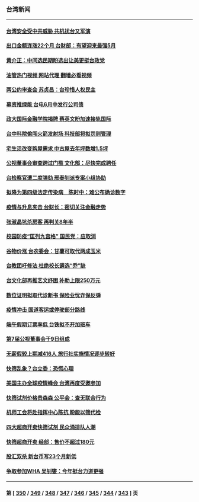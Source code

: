 ### 台湾新闻
---
#### [台湾安全受中共威胁 共机扰台又军演](../../pages/ncid1349361/n13731519.md?05100845) 
#### [出口金额连涨22个月 台财部：有望迎来最强5月](../../pages/ncid1349361/n13731306.md?05100845) 
#### [黄介正：中间选民期盼选出让美更挺台政党](../../pages/ncid1349361/n13731430.md?05100845) 
#### [油管热门视频 网站代理 翻墙必看视频](http://209.222.30.114:81/youtube.html?05100845)
#### [两公约审查会 苏贞昌：台珍惜人权民主](../../pages/ncid1349361/n13731317.md?05100845) 
#### [募资推绿能 台电6月中发行公司债](../../pages/ncid1349361/n13731432.md?05100845) 
#### [政大国际金融学院揭牌 蔡英文盼加速接轨国际](../../pages/ncid1349361/n13731433.md?05100845) 
#### [台中科院偷闯火箭发射场 科技部将拟罚则管理](../../pages/ncid1349361/n13731435.md?05100845) 
#### [宅生活改变购屋需求 中古屋去年坪数增1.5坪](../../pages/ncid1349361/n13731431.md?05100845) 
#### [公视董事会审查跨过门槛 文化部：尽快完成聘任](../../pages/ncid1349361/n13731385.md?05100845) 
#### [台检察官遭二度弹劾 邢泰钊派专案小组协助](../../pages/ncid1349361/n13731410.md?05100845) 
#### [拟降为第四级法定传染病　陈时中：难公布确诊数字](../../pages/ncid1349361/n13731337.md?05100845) 
#### [疫情与升息夹击 台财长：密切关注金融走势](../../pages/ncid1349361/n13731424.md?05100845) 
#### [张淑晶坑杀房客 再判关8年半](../../pages/ncid1349361/n13731418.md?05100845) 
#### [校园防疫“匡列九宫格” 国民党：应取消](../../pages/ncid1349361/n13731339.md?05100845) 
#### [谷物价涨 台农委会：甘薯可取代两成玉米](../../pages/ncid1349361/n13731388.md?05100845) 
#### [台教团吁修法 杜绝校长遴选“乔”缺](../../pages/ncid1349361/n13731396.md?05100845) 
#### [台文化部再推艺文纾困 补助上限250万元](../../pages/ncid1349361/n13731398.md?05100845) 
#### [数位证明拟取代诊断书 保险业忧诈保反弹](../../pages/ncid1349361/n13731394.md?05100845) 
#### [疫情冲击 国道客运或停驶部分路线](../../pages/ncid1349361/n13731392.md?05100845) 
#### [端午假期订票率低 台铁拟不开加班车](../../pages/ncid1349361/n13731389.md?05100845) 
#### [第7届公视董事会于9日组成](../../pages/ncid1349361/n13731369.md?05100845) 
#### [无薪假较上期减416人 旅行社实施情况逐步转好](../../pages/ncid1349361/n13731352.md?05100845) 
#### [快筛乱象？台立委：恐慌心理](../../pages/ncid1349361/n13731342.md?05100845) 
#### [美国主办全球疫情峰会 台湾再度受邀参加](../../pages/ncid1349361/n13731347.md?05100845) 
#### [快筛试剂价格贵森森 公平会：查无联合行为](../../pages/ncid1349361/n13731354.md?05100845) 
#### [机师工会将赴指挥中心陈抗 盼能以筛代检](../../pages/ncid1349361/n13731353.md?05100845) 
#### [四大超商开卖快筛试剂 民众涌排队人潮](../../pages/ncid1349361/n13731349.md?05100845) 
#### [快筛超商开卖 经部：售价不超过180元](../../pages/ncid1349361/n13731356.md?05100845) 
#### [股汇双杀 新台币写23个月新低](../../pages/ncid1349361/n13731315.md?05100845) 
#### [争取参加WHA 吴钊燮：今年挺台力道更强](../../pages/ncid1349361/n13731319.md?05100845) 

---
#### 第 [ [350](./350.md?05100845) / [349](./349.md?05100845) / [348](./348.md?05100845) / [347](./347.md?05100845) / [346](./346.md?05100845) / [345](./345.md?05100845) / [344](./344.md?05100845) / [343](./343.md?05100845) ] 页
